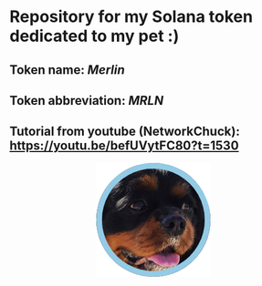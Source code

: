# Repository for my Solana token dedicated to my pet :)

## Token name: *Merlin*
## Token abbreviation: *MRLN*
## Tutorial from youtube (NetworkChuck): https://youtu.be/befUVytFC80?t=1530

<p align="center">
  <img src="https://raw.githubusercontent.com/lewixlabs/merlin-solana-token/main/logo.png" alt="Merlin Token"/>
</p>
